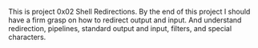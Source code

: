 This is project 0x02 Shell Redirections.
By the end of this project I should have a firm grasp on how to redirect
output and input. And understand redirection, pipelines, standard output
and input, filters, and special characters.

